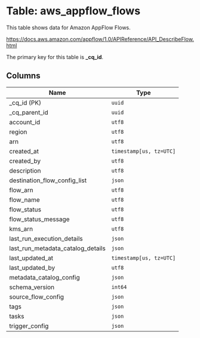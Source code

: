# Table: aws_appflow_flows

This table shows data for Amazon AppFlow Flows.

https://docs.aws.amazon.com/appflow/1.0/APIReference/API_DescribeFlow.html

The primary key for this table is **_cq_id**.

## Columns

| Name          | Type          |
| ------------- | ------------- |
|_cq_id (PK)|`uuid`|
|_cq_parent_id|`uuid`|
|account_id|`utf8`|
|region|`utf8`|
|arn|`utf8`|
|created_at|`timestamp[us, tz=UTC]`|
|created_by|`utf8`|
|description|`utf8`|
|destination_flow_config_list|`json`|
|flow_arn|`utf8`|
|flow_name|`utf8`|
|flow_status|`utf8`|
|flow_status_message|`utf8`|
|kms_arn|`utf8`|
|last_run_execution_details|`json`|
|last_run_metadata_catalog_details|`json`|
|last_updated_at|`timestamp[us, tz=UTC]`|
|last_updated_by|`utf8`|
|metadata_catalog_config|`json`|
|schema_version|`int64`|
|source_flow_config|`json`|
|tags|`json`|
|tasks|`json`|
|trigger_config|`json`|